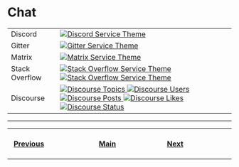 # Chat

<table>
    <tr>
        <td>Discord</td>
        <td>
            <a href="https://shields.io/category/chat">
              <img
               src="https://img.shields.io/discord/767286138007584780?label=Discord&logo=discord&logoColor=ffffff&labelColor=7289DA&color=2c2f33"
               alt="Discord Service Theme"
              >
            </a>
        </td>
    </tr>
    <tr>
        <td>Gitter</td>
        <td>
            <a href="https://shields.io/category/chat">
              <img
               src="https://img.shields.io/gitter/room/nwjs/nw.js?label=chat&logo=Gitter&logoColor=ffffff&labelColor=ED1965&color=2c2f33"
               alt="Gitter Service Theme"
              >
            </a>
        </td>
    </tr>
    <tr>
        <td>Matrix</td>
        <td>
            <a href="https://shields.io/category/chat">
              <img
               src="https://img.shields.io/matrix/twim:matrix.org?label=Matrix&logo=Matrix&logoColor=ffffff&labelColor=000000"
               alt="Matrix Service Theme"
              >
            </a>
        </td>
    </tr>
    <tr>
        <td>Stack Overflow</td>
        <td>
            <a href="https://shields.io/category/chat">
              <img
               src="https://img.shields.io/stackexchange/stackoverflow/r/123?label=Reputation&logo=Stack%20Overflow&logoColor=ffffff&labelColor=FE7A16&color=282828"
               alt="Stack Overflow Service Theme"
              >
            </a>
            <a href="https://shields.io/category/chat">
              <img
               src="https://img.shields.io/stackexchange/stackoverflow/t/gson?label=Questions&logo=Stack%20Overflow&logoColor=ffffff&labelColor=FE7A16&color=282828"
               alt="Stack Overflow Service Theme"
              >
            </a>
        </td>
    </tr>
    <tr>
        <td>Discourse</td>
        <td>
            <a href="https://shields.io/category/chat">
              <img
               src="https://img.shields.io/discourse/topics?server=https%3A%2F%2Fmeta.discourse.org&label=Discourse&logo=Discourse&logoColor=ffffff&labelColor=000000"
               alt="Discourse Topics"
              >
            </a>
            <a href="https://shields.io/category/chat">
              <img
               src="https://img.shields.io/discourse/users?server=https%3A%2F%2Fmeta.discourse.org&label=Discourse&logo=Discourse&logoColor=ffffff&labelColor=000000"
               alt="Discourse Users"
              >
            </a>
            <a href="https://shields.io/category/chat">
              <img
               src="https://img.shields.io/discourse/posts?server=https%3A%2F%2Fmeta.discourse.org&label=Discourse&logo=Discourse&logoColor=ffffff&labelColor=000000"
               alt="Discourse Posts"
              >
            </a>
            <a href="https://shields.io/category/chat">
              <img
               src="https://img.shields.io/discourse/likes?server=https%3A%2F%2Fmeta.discourse.org&label=Discourse&logo=Discourse&logoColor=ffffff&labelColor=000000"
               alt="Discourse Likes"
              >
            </a>
            <a href="https://shields.io/category/chat">
              <img
               src="https://img.shields.io/discourse/status?server=https%3A%2F%2Fmeta.discourse.org&label=Discourse&logo=Discourse&logoColor=ffffff&labelColor=000000"
               alt="Discourse Status"
              >
            </a>
        </td>
    </tr>
</table>

---
<table>
    <tr>
        <th>&nbsp; &nbsp; &nbsp; &nbsp; &nbsp; &nbsp; &nbsp; &nbsp; &nbsp; &nbsp; &nbsp; &nbsp; &nbsp; &nbsp; &nbsp;<a href="https://github.com/a-maliarov/awesome-shields/blob/main/categories/analysis.md">Previous</a>&nbsp; &nbsp; &nbsp; &nbsp; &nbsp; &nbsp; &nbsp; &nbsp; &nbsp; &nbsp; &nbsp; &nbsp; &nbsp; &nbsp; &nbsp;</th>
        <th>&nbsp; &nbsp; &nbsp; &nbsp; &nbsp; &nbsp; &nbsp; &nbsp; &nbsp; &nbsp; &nbsp; &nbsp; &nbsp; &nbsp;<a href="https://github.com/a-maliarov/awesome-shields">Main</a>&nbsp; &nbsp; &nbsp; &nbsp; &nbsp; &nbsp; &nbsp; &nbsp; &nbsp; &nbsp; &nbsp; &nbsp; &nbsp; &nbsp;</th>
        <th>&nbsp; &nbsp; &nbsp; &nbsp; &nbsp; &nbsp; &nbsp; &nbsp; &nbsp; &nbsp; &nbsp; &nbsp; &nbsp; &nbsp; &nbsp;<a href="https://github.com/a-maliarov/awesome-shields/blob/main/categories/dependencies.md">Next</a>&nbsp; &nbsp; &nbsp; &nbsp; &nbsp; &nbsp; &nbsp; &nbsp; &nbsp; &nbsp; &nbsp; &nbsp; &nbsp; &nbsp; &nbsp;</th>
    </tr>
</table>
